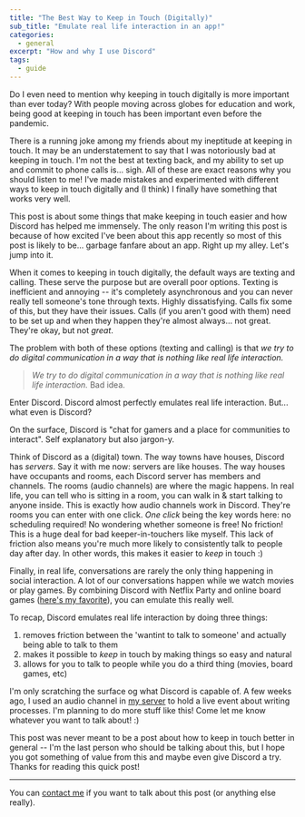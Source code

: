 ```yaml
---
title: "The Best Way to Keep in Touch (Digitally)"
sub_title: "Emulate real life interaction in an app!"
categories:
  - general
excerpt: "How and why I use Discord"
tags:
  - guide
---
```

Do I even need to mention why keeping in touch digitally is more important than ever today? With people moving across globes for education and work, being good at keeping in touch has been important even before the pandemic. 

There is a running joke among my friends about my ineptitude at keeping in touch. It may be an understatement to say that I was notoriously bad at keeping in touch. I'm not the best at texting back, and my ability to set up and commit to phone calls is... sigh. All of these are exact reasons why you should listen to me! I've made mistakes and experimented with different ways to keep in touch digitally and (I think) I finally have something that works very well. 

This post is about some things that make keeping in touch easier and how Discord has helped me immensely. The only reason I'm writing this post is because of how excited I've been about this app recently so most of this post is likely to be... garbage fanfare about an app. Right up my alley. Let's jump into it.

When it comes to keeping in touch digitally, the default ways are texting and calling. These serve the purpose but are overall poor options. Texting is inefficient and annoying -- it's completely asynchronous and you can never really tell someone's tone through texts. Highly dissatisfying. Calls fix some of this, but they have their issues. Calls (if you aren't good with them) need to be set up and when they happen they're almost always... not great. They're okay, but not _great_. 

The problem with both of these options (texting and calling) is that *we try to do digital communication in a way that is nothing like real life interaction.* 

> *We try to do digital communication in a way that is nothing like real life interaction.* Bad idea.

Enter Discord. Discord almost perfectly emulates real life interaction. But... what even is Discord?

On the surface, Discord is "chat for gamers and a place for communities to interact". Self explanatory but also jargon-y. 

Think of Discord as a (digital) town. The way towns have houses, Discord has *servers*. Say it with me now: servers are like houses. The way houses have occupants and rooms, each Discord server has members and channels. The rooms (audio channels) are where the magic happens. In real life, you can tell who is sitting in a room, you can walk in & start talking to anyone inside. This is exactly how audio channels work in Discord. They're rooms you can enter with one click. *One click* being the key words here: no scheduling required! No wondering whether someone is free! No friction! This is a huge deal for bad keeper-in-touchers like myself. This lack of friction also means you're much more likely to consistently talk to people day after day. In other words, this makes it easier to *keep* in touch :) 

Finally, in real life, conversations are rarely the only thing happening in social interaction. A lot of our conversations happen while we watch movies or play games. By combining Discord with Netflix Party and online board games ([here's my favorite](codenames.game)), you can emulate this really well. 

To recap, Discord emulates real life interaction by doing three things: 

1. removes friction between the 'wantint to talk to someone' and actually being able to talk to them
2. makes it possible to *keep* in touch by making things so easy and natural
3. allows for you to talk to people while you do a third thing (movies, board games, etc)

I'm only scratching the surface og what Discord is capable of. A few weeks ago, I used an audio channel in [my server](https://discord.gg/xqskunM) to hold a live event about writing processes. I'm planning to do more stuff like this! Come let me know whatever you want to talk about! :)

This post was never meant to be a post about how to keep in touch better in general -- I'm the last person who should be talking about this, but I hope you got something of value from this and maybe even give Discord a try. Thanks for reading this quick post! 

---

You can [contact me](mailto:parthwat@gmail.com) if you want to talk about this post (or anything else really). 

